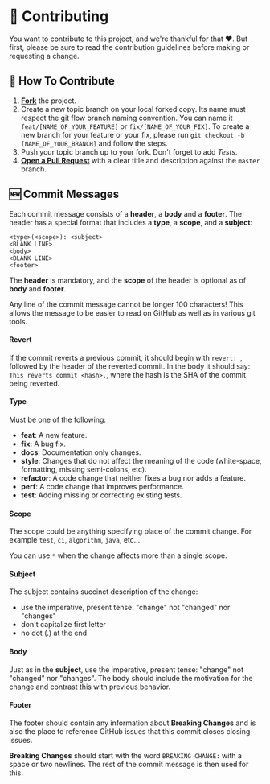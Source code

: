 # 🌟 Contributing

You want to contribute to this project, and we're thankful for that ❤. But first, please be sure to read the 
contribution guidelines before making or requesting a change.

## 🤝 How To Contribute

1. [**Fork**](https://github.com/HikeTrack/HikeTrack-Backend/tree/testingBookAndCategory) the project.
2. Create a new topic branch on your local forked copy. Its name must respect the git flow branch naming convention. 
You can name it `feat/[NAME_OF_YOUR_FEATURE]` or `fix/[NAME_OF_YOUR_FIX]`. To create a new branch for your feature
or your fix, please run `git checkout -b [NAME_OF_YOUR_BRANCH]` and follow the steps.
3. Push your topic branch up to your fork. Don't forget to add *Tests*.
4. [**Open a Pull Request**](https://docs.github.com/en/free-pro-team@latest/github/collaborating-with-issues-and-pull-requests/about-pull-requests) with a clear title and description against the `master` branch.

## 🆕 Commit Messages

Each commit message consists of a **header**, a **body** and a **footer**.  The header has a special format that 
includes a **type**, a **scope**, and a **subject**:

```
<type>(<scope>): <subject>
<BLANK LINE>
<body>
<BLANK LINE>
<footer>
```

The **header** is mandatory, and the **scope** of the header is optional as of **body** and **footer**.

Any line of the commit message cannot be longer 100 characters! This allows the message to be easier to 
read on GitHub as well as in various git tools.

#### Revert
If the commit reverts a previous commit, it should begin with `revert: `, followed by the header of the reverted commit.
In the body it should say: `This reverts commit <hash>.`, where the hash is the SHA of the commit being reverted.

#### Type
Must be one of the following:

* **feat**: A new feature.
* **fix**: A bug fix.
* **docs**: Documentation only changes.
* **style**: Changes that do not affect the meaning of the code (white-space, formatting, missing semi-colons, etc).
* **refactor**: A code change that neither fixes a bug nor adds a feature.
* **perf**: A code change that improves performance.
* **test**: Adding missing or correcting existing tests.

#### Scope
The scope could be anything specifying place of the commit change. For example `test`, `ci`, `algorithm`, `java`, etc...

You can use `*` when the change affects more than a single scope.

#### Subject
The subject contains succinct description of the change:

* use the imperative, present tense: "change" not "changed" nor "changes"
* don't capitalize first letter
* no dot (.) at the end

#### Body
Just as in the **subject**, use the imperative, present tense: "change" not "changed" nor "changes".
The body should include the motivation for the change and contrast this with previous behavior.

#### Footer
The footer should contain any information about **Breaking Changes** and is also the place to
reference GitHub issues that this commit closes closing-issues.

**Breaking Changes** should start with the word `BREAKING CHANGE:` with a space or two newlines.
The rest of the commit message is then used for this.

